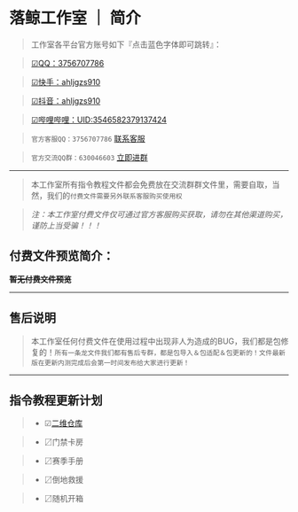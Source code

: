 # 落鲸工作室 ｜ 简介
>工作室各平台官方账号如下『点击蓝色字体即可跳转』：

>[☑QQ：3756707786](https://s.xsj.qq.com/otOTqV0N)

>[☑快手：ahljgzs910](https://v.kuaishou.com/XHc6nt)

>[☑抖音：ahljgzs910](https://v.douyin.com/ikVbQTy6/)

>[☑哔哩哔哩：UID:3546582379137424](https://b23.tv/4ve69ww)

>`官方客服QQ：3756707786`
[联系客服](https://qm.qq.com/q/K1XpGznIMQ)

>`官方交流QQ群：630046603`
[立即进群](https://qm.qq.com/q/SBt9hi60sI)

___
>本工作室所有指令教程文件都会免费放在交流群群文件里，需要自取，当然，我们的`付费文件需要另外联系客服购买使用权`

>*注：本工作室付费文件仅可通过官方客服购买获取，请勿在其他渠道购买，谨防上当受骗！！！*

## 付费文件预览简介：

**~~暂无付费文件预览~~**

___
## 售后说明
>本工作室任何付费文件在使用过程中出现非人为造成的BUG，我们都是包修复的！`所有一条龙文件我们都有售后专群，都是包导入＆包适配＆包更新的！文件最新版在更新内测完成后会第一时间发布给大家进行更新！`

___
## 指令教程更新计划
>* ☑[二维仓库](https://share.weiyun.com/7HkoIuzA)

>* 〼门禁卡房

>* 〼赛季手册

>* 〼倒地救援

>* 〼随机开箱
